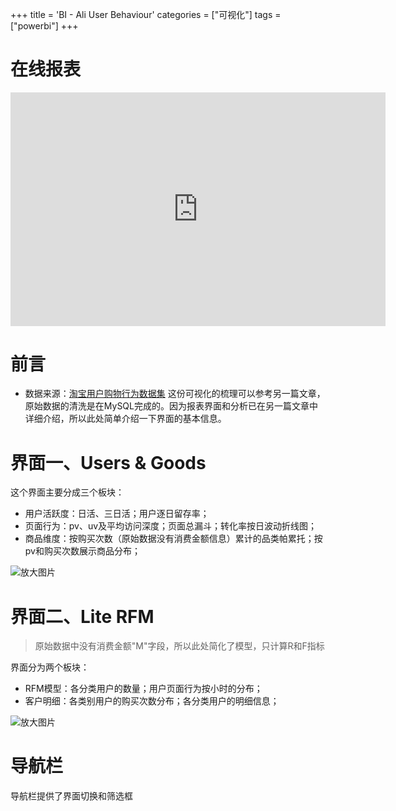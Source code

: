 +++
title = 'BI - Ali User Behaviour'
categories = ["可视化"]
tags = ["powerbi"]
+++


# 在线报表
<iframe title="User Behaviour" width="600" height="373.5" src="https://app.powerbi.com/view?r=eyJrIjoiOWE2MDczOTktMWI5Yy00MTZlLTkxOGYtOTQzMzdlNDA2MDliIiwidCI6ImFiZDJiNzlkLWZjZDctNDdhOC1hMWVlLTU0MDdkODM5N2Y1MSJ9" frameborder="0" allowFullScreen="true"></iframe>


# 前言
- 数据来源：[淘宝用户购物行为数据集](https://tianchi.aliyun.com/dataset/649)
这份可视化的梳理可以参考另一篇文章，原始数据的清洗是在MySQL完成的。因为报表界面和分析已在另一篇文章中详细介绍，所以此处简单介绍一下界面的基本信息。

# 界面一、Users & Goods
这个界面主要分成三个板块：
- 用户活跃度：日活、三日活；用户逐日留存率；
- 页面行为：pv、uv及平均访问深度；页面总漏斗；转化率按日波动折线图；
- 商品维度：按购买次数（原始数据没有消费金额信息）累计的品类帕累托；按pv和购买次数展示商品分布；

<div class="zoomable">
    <img src="https://i.postimg.cc/Kv6kz5wT/image.png" alt="放大图片">
</div>

# 界面二、Lite RFM

>原始数据中没有消费金额"M"字段，所以此处简化了模型，只计算R和F指标

界面分为两个板块：
- RFM模型：各分类用户的数量；用户页面行为按小时的分布；
- 客户明细：各类别用户的购买次数分布；各分类用户的明细信息；

<div class="zoomable">
    <img src="https://i.postimg.cc/0yGY13jj/image.png" alt="放大图片">
</div>

# 导航栏
导航栏提供了界面切换和筛选框